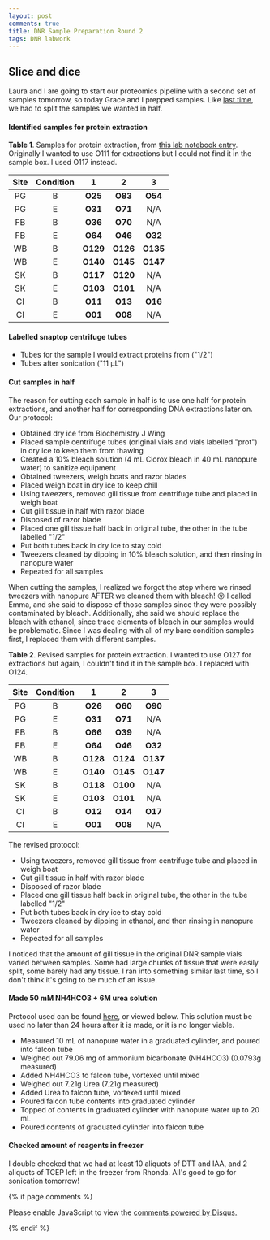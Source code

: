 ```yaml
---
layout: post
comments: true
title: DNR Sample Preparation Round 2
tags: DNR labwork
---
```


## Slice and dice

Laura and I are going to start our proteomics pipeline with a second set of samples tomorrow, so today Grace and I prepped samples. Like [last time](https://yaaminiv.github.io/First-Day/), we had to split the samples we wanted in half.

#### **Identified samples for protein extraction**

**Table 1**. Samples for protein extraction, from [this lab notebook entry](https://yaaminiv.github.io/Protein-Extractions-Round2-Part2/). Originally I wanted to use O111 for extractions but I could not find it in the sample box. I used O117 instead.

| Site | Condition |     1    |     2    |     3    |  
|:----:|:---------:|:--------:|:--------:|:--------:|
|  PG  |     B     |  **O25** |  **O83** |  **O54** |
|  PG  |     E     |  **O31** |  **O71** |    N/A   |
|  FB  |     B     |  **O36** |  **O70** |    N/A   |
|  FB  |     E     |  **O64** |  **O46** |  **O32** |
|  WB  |     B     | **O129** | **O126** | **O135** |
|  WB  |     E     | **O140** | **O145** | **O147** |
|  SK  |     B     | **O117** | **O120** |    N/A   |
|  SK  |     E     | **O103** | **O101** |    N/A   |
|  CI  |     B     |  **O11** |  **O13** |  **O16** |
|  CI  |     E     |  **O01** |  **O08** |    N/A   |

#### **Labelled snaptop centrifuge tubes**

- Tubes for the sample I would extract proteins from ("1/2")
- Tubes after sonication ("11 µL")

#### **Cut samples in half**
The reason for cutting each sample in half is to use one half for protein extractions, and another half for corresponding DNA extractions later on. Our protocol:

- Obtained dry ice from Biochemistry J Wing
- Placed sample centrifuge tubes (original vials and vials labelled "prot") in dry ice to keep them from thawing
- Created a 10% bleach solution (4 mL Clorox bleach in 40 mL nanopure water) to sanitize equipment
- Obtained tweezers, weigh boats and razor blades
- Placed weigh boat in dry ice to keep chill
- Using tweezers, removed gill tissue from centrifuge tube and placed in weigh boat
- Cut gill tissue in half with razor blade
- Disposed of razor blade
- Placed one gill tissue half back in original tube, the other in the tube labelled "1/2"
- Put both tubes back in dry ice to stay cold
- Tweezers cleaned by dipping in 10% bleach solution, and then rinsing in nanopure water
- Repeated for all samples

When cutting the samples, I realized we forgot the step where we rinsed tweezers with nanopure AFTER we cleaned them with bleach! :open_mouth: I called Emma, and she said to dispose of those samples since they were possibly contaminated by bleach. Additionally, she said we should replace the bleach with ethanol, since trace elements of bleach in our samples would be problematic. Since I was dealing with all of my bare condition samples first, I replaced them with different samples.

**Table 2**. Revised samples for protein extraction. I wanted to use O127 for extractions but again, I couldn't find it in the sample box. I replaced with O124.

| Site | Condition |     1    |     2    |     3    |  
|:----:|:---------:|:--------:|:--------:|:--------:|
|  PG  |     B     |  **O26** |  **O60** |  **O90** |
|  PG  |     E     |  **O31** |  **O71** |    N/A   |
|  FB  |     B     |  **O66** |  **O39** |    N/A   |
|  FB  |     E     |  **O64** |  **O46** |  **O32** |
|  WB  |     B     | **O128** | **O124** | **O137** |
|  WB  |     E     | **O140** | **O145** | **O147** |
|  SK  |     B     | **O118** | **O100** |    N/A   |
|  SK  |     E     | **O103** | **O101** |    N/A   |
|  CI  |     B     |  **O12** |  **O14** |  **O17** |
|  CI  |     E     |  **O01** |  **O08** |    N/A   |

The revised protocol:

- Using tweezers, removed gill tissue from centrifuge tube and placed in weigh boat
- Cut gill tissue in half with razor blade
- Disposed of razor blade
- Placed one gill tissue half back in original tube, the other in the tube labelled "1/2"
- Put both tubes back in dry ice to stay cold
- Tweezers cleaned by dipping in ethanol, and then rinsing in nanopure water
- Repeated for all samples

I noticed that the amount of gill tissue in the original DNR sample vials varied between samples. Some had large chunks of tissue that were easily split, some barely had any tissue. I ran into something similar last time, so I don't think it's going to be much of an issue.

#### **Made 50 mM NH4HCO3 + 6M urea solution**
Protocol used can be found [here](https://github.com/RobertsLab/resources/blob/master/protocols/ProteinprepforMSMS.md), or viewed below. This solution must be used no later than 24 hours after it is made, or it is no longer viable.

- Measured 10 mL of nanopure water in a graduated cylinder, and poured into falcon tube
- Weighed out 79.06 mg of ammonium bicarbonate (NH4HCO3) (0.0793g measured)
- Added NH4HCO3 to falcon tube, vortexed until mixed
- Weighed out 7.21g Urea (7.21g measured)
- Added Urea to falcon tube, vortexed until mixed
- Poured falcon tube contents into graduated cylinder
- Topped of contents in graduated cylinder with nanopure water up to 20 mL
- Poured contents of graduated cylinder into falcon tube

#### Checked amount of reagents in freezer

I double checked that we had at least 10 aliquots of DTT and IAA, and 2 aliquots of TCEP left in the freezer from Rhonda. All's good to go for sonication tomorrow!

{% if page.comments %}

<div id="disqus_thread"></div>
<script>

/**
*  RECOMMENDED CONFIGURATION VARIABLES: EDIT AND UNCOMMENT THE SECTION BELOW TO INSERT DYNAMIC VALUES FROM YOUR PLATFORM OR CMS.
*  LEARN WHY DEFINING THESE VARIABLES IS IMPORTANT: https://disqus.com/admin/universalcode/#configuration-variables*/
/*
var disqus_config = function () {
this.page.url = PAGE_URL;  // Replace PAGE_URL with your page's canonical URL variable
this.page.identifier = PAGE_IDENTIFIER; // Replace PAGE_IDENTIFIER with your page's unique identifier variable
};
*/
(function() { // DON'T EDIT BELOW THIS LINE
var d = document, s = d.createElement('script');
s.src = 'https://the-responsible-grad-student.disqus.com/embed.js';
s.setAttribute('data-timestamp', +new Date());
(d.head || d.body).appendChild(s);
})();
</script>
<noscript>Please enable JavaScript to view the <a href="https://disqus.com/?ref_noscript">comments powered by Disqus.</a></noscript>

{% endif %}

<script id="dsq-count-scr" src="//the-responsible-grad-student.disqus.com/count.js" async></script>
